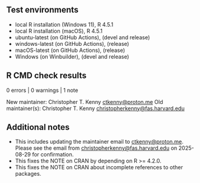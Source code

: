 ## Test environments

* local R installation (Windows 11), R 4.5.1
* local R installation (macOS), R 4.5.1
* ubuntu-latest (on GitHub Actions), (devel and release)
* windows-latest (on GitHub Actions), (release)
* macOS-latest (on GitHub Actions), (release)
* Windows (on Winbuilder), (devel and release)

## R CMD check results

0 errors | 0 warnings | 1 note

New maintainer:
  Christopher T. Kenny <ctkenny@proton.me>
Old maintainer(s):
  Christopher T. Kenny <christopherkenny@fas.harvard.edu>

## Additional notes

* This includes updating the maintainer email to ctkenny@proton.me. Please see the email from christopherkenny@fas.harvard.edu on 2025-08-29 for confirmation.
* This fixes the NOTE on CRAN by depending on R >= 4.2.0.
* This fixes the NOTE on CRAN about incomplete references to other packages.
